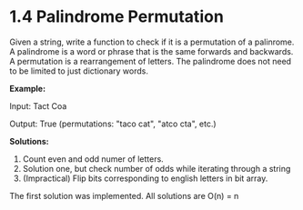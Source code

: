 # 1.4 Palindrome Permutation
Given a string, write a function to check if it is a permutation of a palinrome. A palindrome is a word or phrase that 
is the same forwards and backwards. A permutation is a rearrangement of letters. The palindrome does not need to be 
limited to just dictionary words.

**Example:**

Input:  Tact Coa

Output: True (permutations: "taco cat", "atco cta", etc.)

**Solutions:**
1. Count even and odd numer of letters.
2. Solution one, but check number of odds while iterating through a string
3. (Impractical) Flip bits corresponding to english letters in bit array. 

The first solution was implemented.
All solutions are O(n) = n
